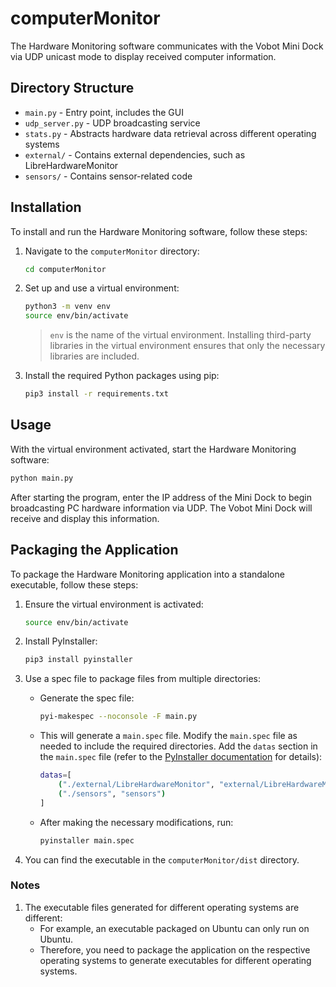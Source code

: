 # computerMonitor

The Hardware Monitoring software communicates with the Vobot Mini Dock via UDP unicast mode to display received computer information.

## Directory Structure

- `main.py` - Entry point, includes the GUI
- `udp_server.py` - UDP broadcasting service
- `stats.py` - Abstracts hardware data retrieval across different operating systems
- `external/` - Contains external dependencies, such as LibreHardwareMonitor
- `sensors/` - Contains sensor-related code

## Installation

To install and run the Hardware Monitoring software, follow these steps:

1. Navigate to the `computerMonitor` directory:
    ```bash
    cd computerMonitor
    ```

2. Set up and use a virtual environment:
    ```bash
    python3 -m venv env
    source env/bin/activate
    ```
    > `env` is the name of the virtual environment. Installing third-party libraries in the virtual environment ensures that only the necessary libraries are included.

3. Install the required Python packages using pip:
    ```bash
    pip3 install -r requirements.txt
    ```

## Usage

With the virtual environment activated, start the Hardware Monitoring software:

```bash
python main.py
```

After starting the program, enter the IP address of the Mini Dock to begin broadcasting PC hardware information via UDP. The Vobot Mini Dock will receive and display this information.

## Packaging the Application

To package the Hardware Monitoring application into a standalone executable, follow these steps:

1. Ensure the virtual environment is activated:
    ```bash
    source env/bin/activate
    ```

2. Install PyInstaller:
    ```bash
    pip3 install pyinstaller
    ```

3. Use a spec file to package files from multiple directories:
    - Generate the spec file:
        ```bash
        pyi-makespec --noconsole -F main.py
        ```
    - This will generate a `main.spec` file. Modify the `main.spec` file as needed to include the required directories. Add the `datas` section in the `main.spec` file (refer to the [PyInstaller documentation](https://pyinstaller.org/en/stable/spec-files.html#using-spec-files) for details):
        ```bash
        datas=[
            ("./external/LibreHardwareMonitor", "external/LibreHardwareMonitor"),
            ("./sensors", "sensors")
        ]
        ```
    - After making the necessary modifications, run:
        ```bash
        pyinstaller main.spec
        ```

4. You can find the executable in the `computerMonitor/dist` directory.

### Notes

1. The executable files generated for different operating systems are different:
    - For example, an executable packaged on Ubuntu can only run on Ubuntu.
    - Therefore, you need to package the application on the respective operating systems to generate executables for different operating systems.